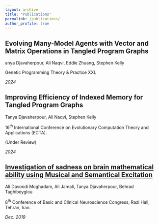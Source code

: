 ```yaml
---
layout: archive
title: "Publications"
permalink: /publications/
author_profile: true
---
```

<!-- ## Challenges of Predicting EUR/USD Forex Pairs Through Deep Learning Approaches

Amir Mirzaei, Arefeh KouhiRonaghi, Tanya Djavaherpour, Avin Kolahdooz, Dara Rahmati

$28^t{^h}$ International Computer Conference, the Computer Society of Iran.

(Under Review)

*Dec. 2022* -->

## Evolving Many-Model Agents with Vector and Matrix Operations in Tangled Program Graphs

anya Djavaherpour, Ali Naqvi, Eddie Zhuang, Stephen Kelly

Genetic Programming Theory & Practice XXI.

*2024*

## Improving Efficiency of Indexed Memory for Tangled Program Graphs

Tanya Djavaherpour, Ali Naqvi, Stephen Kelly 

$16^t{^h}$ International Conference on Evolutionary Computation Theory and Applications (ECTA).

(Under Review)

*2024*

## [Investigation of sadness on brain mathematical ability using Musical and Semantical Excitation](https://www.researchgate.net/publication/339883075_Investigation_of_sadness_on_brain_mathematical_ability_using_Musical_and_Semantical_Excitation)

Ali Davoodi Moghadam, Ali Jamali, Tanya Djavaherpour, Behrad Taghibeyglou

$8^t{^h}$ Conference of Basic and Clinical Neuroscience Congress, Razi Hall, Tehran, Iran.

*Dec. 2019*


